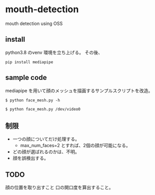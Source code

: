 # mouth-detection
mouth detection using OSS

## install

python3.8 のvenv 環境を立ち上げる。
その後、
```commandline
pip install mediapipe
```

## sample code
mediapipe を用いて顔のメッシュを描画するサンプルスクリプトを改造。

```
$ python face_mesh.py -h

$ python face_mesh.py /dev/video0

```

## 制限
- 一つの顔についてだけ処理する。
  - max_num_faces=2 とすれば、2個の顔が可能になる。
- どの顔が選ばれるのかは、不明。
- 顔を誤検出する。


## TODO
顔の位置を取り出すこと
口の開口度を算出すること。
